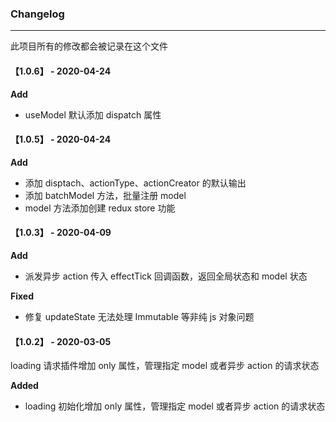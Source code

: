 ### Changelog

---

此项目所有的修改都会被记录在这个文件

#### 【1.0.6】 - 2020-04-24

**Add**

- useModel 默认添加 dispatch 属性

#### 【1.0.5】 - 2020-04-24

**Add**

- 添加 disptach、actionType、actionCreator 的默认输出
- 添加 batchModel 方法，批量注册 model
- model 方法添加创建 redux store 功能

#### 【1.0.3】 - 2020-04-09

**Add**

- 派发异步 action 传入 effectTick 回调函数，返回全局状态和 model 状态

**Fixed**

- 修复 updateState 无法处理 Immutable 等非纯 js 对象问题

#### 【1.0.2】 - 2020-03-05

loading 请求插件增加 only 属性，管理指定 model 或者异步 action 的请求状态

**Added**

- loading 初始化增加 only 属性，管理指定 model 或者异步 action 的请求状态
